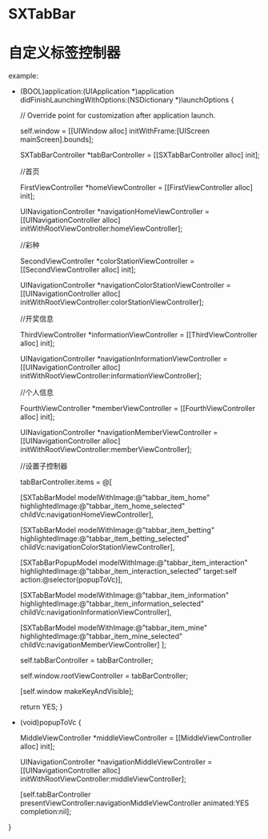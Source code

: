 # SXTabBar
# 自定义标签控制器

example:

- (BOOL)application:(UIApplication *)application didFinishLaunchingWithOptions:(NSDictionary *)launchOptions {

    // Override point for customization after application launch.
    
    self.window = [[UIWindow alloc] initWithFrame:[UIScreen mainScreen].bounds];
    
    SXTabBarController *tabBarController = [[SXTabBarController alloc] init];
    
    //首页
    
    FirstViewController *homeViewController = [[FirstViewController alloc] init];
    
    UINavigationController *navigationHomeViewController = [[UINavigationController alloc] initWithRootViewController:homeViewController];
    
    //彩种
    
    SecondViewController *colorStationViewController = [[SecondViewController alloc] init];
    
    UINavigationController *navigationColorStationViewController = [[UINavigationController alloc] initWithRootViewController:colorStationViewController];
    
    //开奖信息
    
    ThirdViewController *informationViewController = [[ThirdViewController alloc] init];
    
    UINavigationController *navigationInformationViewController = [[UINavigationController alloc] initWithRootViewController:informationViewController];
    
    //个人信息
    
    FourthViewController *memberViewController = [[FourthViewController alloc] init];
    
    UINavigationController *navigationMemberViewController = [[UINavigationController alloc] initWithRootViewController:memberViewController];
    
    //设置子控制器
    
    tabBarController.items = @[
    
    [SXTabBarModel modelWithImage:@"tabbar_item_home" highlightedImage:@"tabbar_item_home_selected" childVc:navigationHomeViewController],
    
    [SXTabBarModel modelWithImage:@"tabbar_item_betting" highlightedImage:@"tabbar_item_betting_selected" childVc:navigationColorStationViewController],
    
    [SXTabBarPopupModel modelWithImage:@"tabbar_item_interaction" highlightedImage:@"tabbar_item_interaction_selected" target:self action:@selector(popupToVc)],
    
    [SXTabBarModel modelWithImage:@"tabbar_item_information" highlightedImage:@"tabbar_item_information_selected" childVc:navigationInformationViewController],
    
    [SXTabBarModel modelWithImage:@"tabbar_item_mine" highlightedImage:@"tabbar_item_mine_selected" childVc:navigationMemberViewController]
    ];
    
    self.tabBarController = tabBarController;
    
    self.window.rootViewController = tabBarController;
    
    [self.window makeKeyAndVisible];
    
    return YES;
}

- (void)popupToVc {

    MiddleViewController *middleViewController = [[MiddleViewController alloc] init];
    
    UINavigationController *navigationMiddleViewController = [[UINavigationController alloc] initWithRootViewController:middleViewController];
    
    [self.tabBarController presentViewController:navigationMiddleViewController animated:YES completion:nil];
    
}
